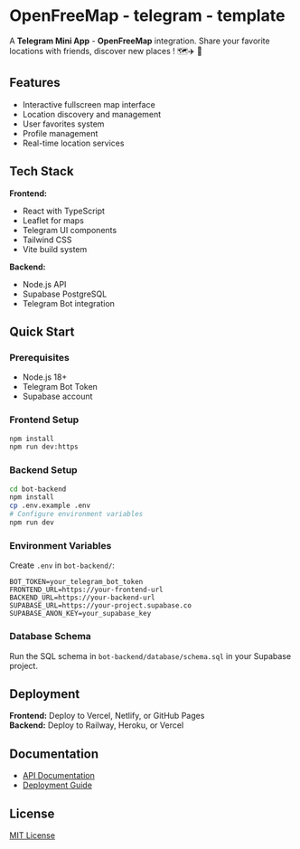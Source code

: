 # OpenFreeMap - telegram - template

A **Telegram Mini App** - **OpenFreeMap** integration. Share your favorite locations with friends, discover new places ! 🗺️✈️ 🍜



## Features

- Interactive fullscreen map interface
- Location discovery and management
- User favorites system  
- Profile management
- Real-time location services

## Tech Stack

**Frontend:**
- React with TypeScript
- Leaflet for maps
- Telegram UI components
- Tailwind CSS
- Vite build system

**Backend:**
- Node.js API
- Supabase PostgreSQL
- Telegram Bot integration

## Quick Start

### Prerequisites
- Node.js 18+
- Telegram Bot Token
- Supabase account

### Frontend Setup

```bash
npm install
npm run dev:https
```

### Backend Setup

```bash
cd bot-backend
npm install
cp .env.example .env
# Configure environment variables
npm run dev
```

### Environment Variables

Create `.env` in `bot-backend/`:

```env
BOT_TOKEN=your_telegram_bot_token
FRONTEND_URL=https://your-frontend-url
BACKEND_URL=https://your-backend-url
SUPABASE_URL=https://your-project.supabase.co
SUPABASE_ANON_KEY=your_supabase_key
```

### Database Schema

Run the SQL schema in `bot-backend/database/schema.sql` in your Supabase project.

## Deployment

**Frontend:** Deploy to Vercel, Netlify, or GitHub Pages  
**Backend:** Deploy to Railway, Heroku, or Vercel

## Documentation

- [API Documentation](docs/API.md)
- [Deployment Guide](docs/DEPLOYMENT.md)

## License

[MIT License](https://opensource.org/licenses/MIT)

